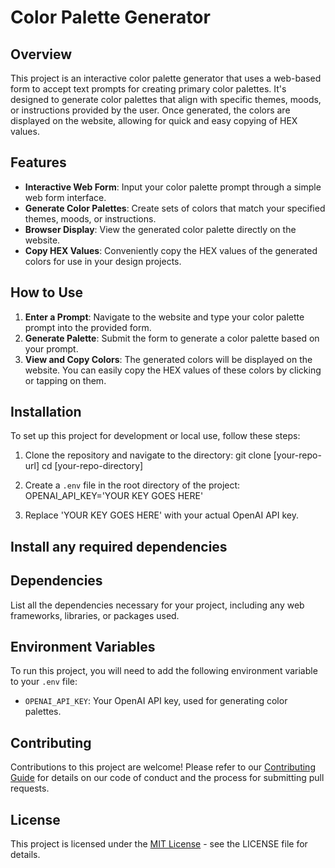 # Color Palette Generator

## Overview
This project is an interactive color palette generator that uses a web-based form to accept text prompts for creating primary color palettes. It's designed to generate color palettes that align with specific themes, moods, or instructions provided by the user. Once generated, the colors are displayed on the website, allowing for quick and easy copying of HEX values.

## Features
- **Interactive Web Form**: Input your color palette prompt through a simple web form interface.
- **Generate Color Palettes**: Create sets of colors that match your specified themes, moods, or instructions.
- **Browser Display**: View the generated color palette directly on the website.
- **Copy HEX Values**: Conveniently copy the HEX values of the generated colors for use in your design projects.

## How to Use
1. **Enter a Prompt**: Navigate to the website and type your color palette prompt into the provided form.
2. **Generate Palette**: Submit the form to generate a color palette based on your prompt.
3. **View and Copy Colors**: The generated colors will be displayed on the website. You can easily copy the HEX values of these colors by clicking or tapping on them.

## Installation
To set up this project for development or local use, follow these steps:
1. Clone the repository and navigate to the directory:
   git clone [your-repo-url]
   cd [your-repo-directory]

2. Create a `.env` file in the root directory of the project:
    OPENAI_API_KEY='YOUR KEY GOES HERE'
3. Replace 'YOUR KEY GOES HERE' with your actual OpenAI API key.

## Install any required dependencies
## Dependencies
List all the dependencies necessary for your project, including any web frameworks, libraries, or packages used.

## Environment Variables
To run this project, you will need to add the following environment variable to your `.env` file:
- `OPENAI_API_KEY`: Your OpenAI API key, used for generating color palettes.

## Contributing
Contributions to this project are welcome! Please refer to our [Contributing Guide](CONTRIBUTING.md) for details on our code of conduct and the process for submitting pull requests.

## License
This project is licensed under the [MIT License](LICENSE) - see the LICENSE file for details.